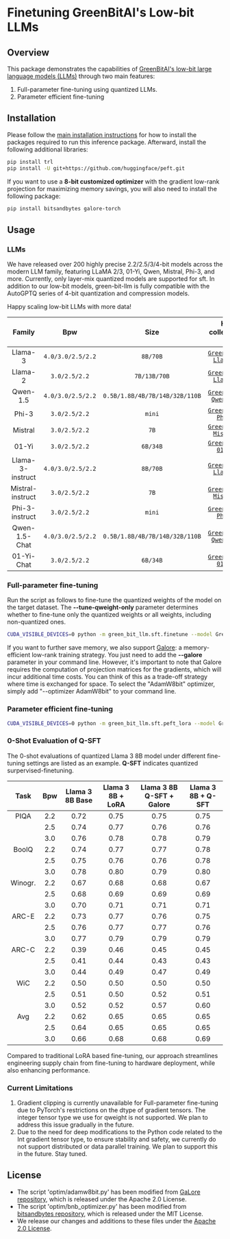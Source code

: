 # Finetuning GreenBitAI's Low-bit LLMs

## Overview

This package demonstrates the capabilities of [GreenBitAI's low-bit large language models (LLMs)](https://huggingface.co/GreenBitAI) through two main features:
1. Full-parameter fine-tuning using quantized LLMs.
2. Parameter efficient fine-tuning


## Installation

Please follow the [main installation instructions](../../README.md#installation) for how to install the packages required to run this inference package.
Afterward, install the following additional libraries:

```bash
pip install trl
pip install -U git+https://github.com/huggingface/peft.git
```

If you want to use a **8-bit customized optimizer** with the gradient low-rank projection for maximizing memory savings, you will also need to install the following package:

```bash
pip install bitsandbytes galore-torch
```

## Usage

### LLMs

We have released over 200 highly precise 2.2/2.5/3/4-bit models across the modern LLM family, featuring LLaMA 2/3, 01-Yi, Qwen, Mistral, Phi-3, and more. Currently, only layer-mix quantized models are supported for sft. In addition to our low-bit models, green-bit-llm is fully compatible with the AutoGPTQ series of 4-bit quantization and compression models.

Happy scaling low-bit LLMs with more data!

|       Family     |        Bpw         |              Size              |                                                 HF collection id                                                  |
|:----------------:|:------------------:|:------------------------------:|:-----------------------------------------------------------------------------------------------------------------:|
|     Llama-3      |  `4.0/3.0/2.5/2.2` |            `8B/70B`            | [`GreenBitAI Llama-3`](https://huggingface.co/collections/GreenBitAI/greenbitai-llama-3-6627bc1ec6538e3922c5d81c) |
|     Llama-2      |   `3.0/2.5/2.2`    |          `7B/13B/70B`          | [`GreenBitAI Llama-2`](https://huggingface.co/collections/GreenBitAI/greenbitai-llama-2-661f87e3b073ff8e48a12834) |
|     Qwen-1.5     | `4.0/3.0/2.5/2.2`  | `0.5B/1.8B/4B/7B/14B/32B/110B` | [`GreenBitAI Qwen 1.5`](https://huggingface.co/collections/GreenBitAI/greenbitai-qwen15-661f86ea69433f3d3062c920) |
|      Phi-3       |   `3.0/2.5/2.2`    |             `mini`             |   [`GreenBitAI Phi-3`](https://huggingface.co/collections/GreenBitAI/greenbitai-phi-3-6628d008cdf168398a296c92)   |
|     Mistral      |   `3.0/2.5/2.2`    |              `7B`              | [`GreenBitAI Mistral`](https://huggingface.co/collections/GreenBitAI/greenbitai-mistral-661f896c45da9d8b28a193a8) |
|      01-Yi       |   `3.0/2.5/2.2`    |            `6B/34B`            |   [`GreenBitAI 01-Yi`](https://huggingface.co/collections/GreenBitAI/greenbitai-01-yi-661f88af0648daa766d5102f)   |
| Llama-3-instruct | `4.0/3.0/2.5/2.2`  |            `8B/70B`            | [`GreenBitAI Llama-3`](https://huggingface.co/collections/GreenBitAI/greenbitai-llama-3-6627bc1ec6538e3922c5d81c) |
| Mistral-instruct |   `3.0/2.5/2.2`    |              `7B`              | [`GreenBitAI Mistral`](https://huggingface.co/collections/GreenBitAI/greenbitai-mistral-661f896c45da9d8b28a193a8) |
|  Phi-3-instruct  |   `3.0/2.5/2.2`    |             `mini`             |   [`GreenBitAI Phi-3`](https://huggingface.co/collections/GreenBitAI/greenbitai-phi-3-6628d008cdf168398a296c92)   |
|  Qwen-1.5-Chat   | `4.0/3.0/2.5/2.2`  | `0.5B/1.8B/4B/7B/14B/32B/110B` | [`GreenBitAI Qwen 1.5`](https://huggingface.co/collections/GreenBitAI/greenbitai-qwen15-661f86ea69433f3d3062c920) |
|    01-Yi-Chat    |   `3.0/2.5/2.2`    |            `6B/34B`            |   [`GreenBitAI 01-Yi`](https://huggingface.co/collections/GreenBitAI/greenbitai-01-yi-661f88af0648daa766d5102f)   |    


### Full-parameter fine-tuning

Run the script as follows to fine-tune the quantized weights of the model on the target dataset. 
The **--tune-qweight-only** parameter determines whether to fine-tune only the quantized weights or all weights, including non-quantized ones.

```bash
CUDA_VISIBLE_DEVICES=0 python -m green_bit_llm.sft.finetune --model GreenBitAI/Qwen-1.5-1.8B-layer-mix-bpw-3.0 --dataset tatsu-lab/alpaca --tune-qweight-only
```
If you want to further save memory, we also support [Galore](https://github.com/jiaweizzhao/GaLore): a memory-efficient low-rank training strategy. 
You just need to add the **--galore** parameter in your command line. However, it's important to note that Galore requires the computation of projection matrices for the gradients, which will incur additional time costs. 
You can think of this as a trade-off strategy where time is exchanged for space.
To select the "AdamW8bit" optimizer, simply add "--optimizer AdamW8bit" to your command line.

### Parameter efficient fine-tuning

```bash
CUDA_VISIBLE_DEVICES=0 python -m green_bit_llm.sft.peft_lora --model GreenBitAI/Qwen-1.5-1.8B-layer-mix-bpw-3.0 --dataset tatsu-lab/alpaca --lr-fp 1e-6
```

### 0-Shot Evaluation of Q-SFT 

The 0-shot evaluations of quantized Llama 3 8B model under different fine-tuning settings are listed as an example. **Q-SFT** indicates quantized surpervised-finetuning.

| Task          |   Bpw    |  Llama 3 8B Base  |  Llama 3 8B + LoRA  | Llama 3 8B Q-SFT + Galore  | Llama 3 8B + Q-SFT |
|:-------------:|:--------:|:-----------------:|:-------------------:|:--------------------------:|:------------------:|
|     PIQA      |   2.2    |       0.72        |        0.75         |            0.75            |        0.75        |
|               |   2.5    |       0.74        |        0.77         |            0.76            |        0.76        |
|               |   3.0    |       0.76        |        0.78         |            0.78            |        0.79        |
|     BoolQ     |   2.2    |       0.74        |        0.77         |            0.77            |        0.78        |
|               |   2.5    |       0.75        |        0.76         |            0.76            |        0.78        |
|               |   3.0    |       0.78        |        0.80         |            0.79            |        0.80        |
|     Winogr.   |   2.2    |       0.67        |        0.68         |            0.68            |        0.67        |
|               |   2.5    |       0.68        |        0.69         |            0.69            |        0.69        |
|               |   3.0    |       0.70        |        0.71         |            0.71            |        0.71        |
|     ARC-E     |   2.2    |       0.73        |        0.77         |            0.76            |        0.75        |
|               |   2.5    |       0.76        |        0.77         |            0.77            |        0.76        |
|               |   3.0    |       0.77        |        0.79         |            0.79            |        0.79        |
|     ARC-C     |   2.2    |       0.39        |        0.46         |            0.45            |        0.45        |
|               |   2.5    |       0.41        |        0.44         |            0.43            |        0.43        |
|               |   3.0    |       0.44        |        0.49         |            0.47            |        0.49        |
|     WiC       |   2.2    |       0.50        |        0.50         |            0.50            |        0.50        |
|               |   2.5    |       0.51        |        0.50         |            0.52            |        0.51        |
|               |   3.0    |       0.52        |        0.52         |            0.57            |        0.60        |
|     Avg       |   2.2    |       0.62        |        0.65         |            0.65            |        0.65        |
|               |   2.5    |       0.64        |        0.65         |            0.65            |        0.65        |
|               |   3.0    |       0.66        |        0.68         |            0.68            |        0.69        |

Compared to traditional LoRA based fine-tuning, our approach streamlines engineering supply chain from fine-tuning to hardware deployment, while also enhancing performance.

### Current Limitations

1. Gradient clipping is currently unavailable for Full-parameter fine-tuning due to PyTorch's restrictions on the dtype of gradient tensors. The integer tensor type we use for qweight is not supported. We plan to address this issue gradually in the future.
2. Due to the need for deep modifications to the Python code related to the Int gradient tensor type, to ensure stability and safety, we currently do not support distributed or data parallel training. We plan to support this in the future. Stay tuned.


## License
- The script 'optim/adamw8bit.py' has been modified from [GaLore repository](https://github.com/jiaweizzhao/GaLore/blob/master/galore_torch/adamw8bit.py), which is released under the Apache 2.0 License.
- The script 'optim/bnb_optimizer.py' has been modified from [bitsandbytes repository](https://github.com/TimDettmers/bitsandbytes/blob/main/bitsandbytes/optim/optimizer.py), which is released under the MIT License.
- We release our changes and additions to these files under the [Apache 2.0 License](../../LICENSE).
